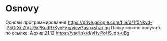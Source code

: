 # Osnovy
Основы программирования
https://drive.google.com/file/d/1f5Nkvd-iP5OrXuZIVU9xPKudR7KynFyx/view?usp=sharing
Папку можно получить по ссылке:
Архив 21.12
https://yadi.sk/d/vHyPoHS_dp-uBg
